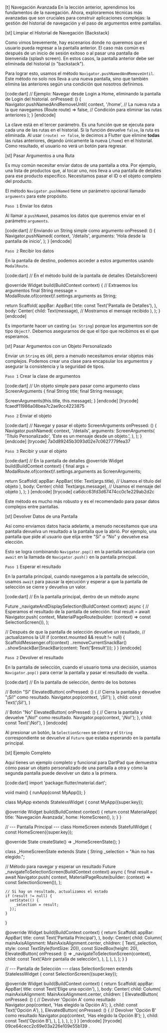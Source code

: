 [t] Navegación Avanzada
En la lección anterior, aprendimos los fundamentos de la navegación. Ahora, exploraremos técnicas más avanzadas que son cruciales para construir aplicaciones complejas: la gestión del historial de navegación y el paso de argumentos entre pantallas.

[st] Limpiar el Historial de Navegación (Backstack)

Como vimos brevemente, hay escenarios donde no queremos que el usuario pueda regresar a la pantalla anterior. El caso más común es después de un inicio de sesión exitoso o al pasar una pantalla de bienvenida (splash screen). En estos casos, la pantalla anterior debe ser eliminada del historial (o "backstack").

Para lograr esto, usamos el método `Navigator.pushNamedAndRemoveUntil`. Este método no solo nos lleva a una nueva pantalla, sino que también elimina las anteriores según una condición que nosotros definimos.

[code:dart]
// Ejemplo: Navegar desde Login a Home, eliminando la pantalla de Login del historial.
onPressed: () {
  Navigator.pushNamedAndRemoveUntil(
    context,
    '/home', // La nueva ruta a la que navegamos
    (Route<dynamic> route) => false, // Condición para eliminar las rutas anteriores
  );
}
[endcode]


La clave está en el tercer parámetro. Es una función que se ejecuta para cada una de las rutas en el historial. Si la función devuelve `false`, la ruta es eliminada. Al usar `(route) => false`, le decimos a Flutter que elimine **todas** las rutas anteriores, dejando únicamente la nueva (`/home`) en el historial. Como resultado, el usuario no verá un botón para regresar.

[st] Pasar Argumentos a una Ruta

Es muy común necesitar enviar datos de una pantalla a otra. Por ejemplo, una lista de productos que, al tocar uno, nos lleva a una pantalla de detalles para ese producto específico. Necesitamos pasar el ID o el objeto completo del producto.

El método `Navigator.pushNamed` tiene un parámetro opcional llamado `arguments` para este propósito.

`Paso 1` Enviar los datos

Al llamar a `pushNamed`, pasamos los datos que queremos enviar en el parámetro `arguments`.

[code:dart]
// Enviando un String simple como argumento
onPressed: () {
  Navigator.pushNamed(
    context,
    '/details',
    arguments: 'Hola desde la pantalla de inicio',
  );
}
[endcode]


`Paso 2` Recibir los datos

En la pantalla de destino, podemos acceder a estos argumentos usando `ModalRoute`.

[code:dart]
// En el método build de la pantalla de detalles (DetailsScreen)

@override
Widget build(BuildContext context) {
  // Extraemos los argumentos
  final String message = ModalRoute.of(context)!.settings.arguments as String;

  return Scaffold(
    appBar: AppBar(
      title: const Text('Pantalla de Detalles'),
    ),
    body: Center(
      child: Text(message), // Mostramos el mensaje recibido
    ),
  );
}
[endcode]

Es importante hacer un casting (`as String`) porque los argumentos son de tipo `Object?`. Debemos asegurarnos de que el tipo que recibimos es el que esperamos.

[st] Pasar Argumentos con un Objeto Personalizado

Enviar un `String` es útil, pero a menudo necesitamos enviar objetos más complejos. Podemos crear una clase para encapsular los argumentos y asegurar la consistencia y la seguridad de tipos.

`Paso 1` Crear la clase de argumentos

[code:dart]
// Un objeto simple para pasar como argumento
class ScreenArguments {
  final String title;
  final String message;

  ScreenArguments(this.title, this.message);
}
[endcode]
[trycode] fcaedf11986a08bea7c2ae9cc4223875

`Paso 2` Enviar el objeto

[code:dart]
// Navegar y pasar el objeto ScreenArguments
onPressed: () {
  Navigator.pushNamed(
    context,
    '/details',
    arguments: ScreenArguments(
      'Título Personalizado',
      'Este es un mensaje desde un objeto.',
    ),
  );
}
[endcode]
[trycode] 7a0d89245b3093d02e7c0627779fea37

`Paso 3` Recibir y usar el objeto

[code:dart]
// En la pantalla de detalles
@override
Widget build(BuildContext context) {
  final args = ModalRoute.of(context)!.settings.arguments as ScreenArguments;

  return Scaffold(
    appBar: AppBar(
      title: Text(args.title), // Usamos el título del objeto
    ),
    body: Center(
      child: Text(args.message), // Usamos el mensaje del objeto
    ),
  );
}
[endcode]
[trycode] ca6dcc63fd3d67474cc0c1e229ab2d2c

Este método es mucho más robusto y es el recomendado para pasar datos complejos entre pantallas.

[st] Devolver Datos de una Pantalla

Así como enviamos datos hacia adelante, a menudo necesitamos que una pantalla devuelva un resultado a la pantalla que la abrió. Por ejemplo, una pantalla que pide al usuario que elija entre "Sí" o "No" y devuelve esa elección.

Esto se logra combinando `Navigator.pop()` en la pantalla secundaria con `await` en la llamada de `Navigator.push()` en la pantalla principal.

`Paso 1` Esperar el resultado

En la pantalla principal, cuando navegamos a la pantalla de selección, usamos `await` para pausar la ejecución y esperar a que la pantalla de selección se cierre y devuelva un valor.

[code:dart]
// En la pantalla principal, dentro de un método async

Future<void> _navigateAndDisplaySelection(BuildContext context) async {
  // Esperamos el resultado de la pantalla de selección.
  final result = await Navigator.push(
    context,
    MaterialPageRoute(builder: (context) => const SelectionScreen()),
  );

  // Después de que la pantalla de selección devuelve un resultado,
  // ¡actualizamos la UI!
  if (context.mounted && result != null) {
    ScaffoldMessenger.of(context)
      ..removeCurrentSnackBar()
      ..showSnackBar(SnackBar(content: Text('$result')));
  }
}
[endcode]


`Paso 2` Devolver el resultado

En la pantalla de selección, cuando el usuario toma una decisión, usamos `Navigator.pop()` para cerrar la pantalla y pasar el resultado de vuelta.

[code:dart]
// En la pantalla de selección, dentro de los botones

// Botón "Sí"
ElevatedButton(
  onPressed: () {
    // Cierra la pantalla y devuelve "¡Sí!" como resultado.
    Navigator.pop(context, '¡Sí!');
  },
  child: const Text('¡Sí!'),
)

// Botón "No"
ElevatedButton(
  onPressed: () {
    // Cierra la pantalla y devuelve "¡No!" como resultado.
    Navigator.pop(context, '¡No!');
  },
  child: const Text('¡No!'),
)
[endcode]


Al presionar un botón, la `SelectionScreen` se cierra y el `String` correspondiente se devuelve al `Future` que estaba esperando en la pantalla principal.

[st] Ejemplo Completo

Aquí tienes un ejemplo completo y funcional para DartPad que demuestra cómo pasar un objeto personalizado de una pantalla a otra y cómo la segunda pantalla puede devolver un dato a la primera.

[code:dart]
import 'package:flutter/material.dart';

void main() {
  runApp(const MyApp());
}

class MyApp extends StatelessWidget {
  const MyApp({super.key});

  @override
  Widget build(BuildContext context) {
    return const MaterialApp(
      title: 'Navegación Avanzada',
      home: HomeScreen(),
    );
  }
}

// --- Pantalla Principal ---
class HomeScreen extends StatefulWidget {
  const HomeScreen({super.key});

  @override
  State<HomeScreen> createState() => _HomeScreenState();
}

class _HomeScreenState extends State<HomeScreen> {
  String _selection = "Aún no has elegido.";

  // Método para navegar y esperar un resultado
  Future<void> _navigateToSelectionScreen(BuildContext context) async {
    final result = await Navigator.push(
      context,
      MaterialPageRoute(builder: (context) => const SelectionScreen()),
    );

    // Si hay un resultado, actualizamos el estado
    if (result != null) {
      setState(() {
        _selection = result;
      });
    }
  }

  @override
  Widget build(BuildContext context) {
    return Scaffold(
      appBar: AppBar(
        title: const Text('Pantalla Principal'),
      ),
      body: Center(
        child: Column(
          mainAxisAlignment: MainAxisAlignment.center,
          children: <Widget>[
            Text(_selection, style: const TextStyle(fontSize: 20)),
            const SizedBox(height: 20),
            ElevatedButton(
              onPressed: () => _navigateToSelectionScreen(context),
              child: const Text('Abrir pantalla de selección'),
            ),
          ],
        ),
      ),
    );
  }
}

// --- Pantalla de Selección ---
class SelectionScreen extends StatelessWidget {
  const SelectionScreen({super.key});

  @override
  Widget build(BuildContext context) {
    return Scaffold(
      appBar: AppBar(
        title: const Text('Elige una opción'),
      ),
      body: Center(
        child: Column(
          mainAxisAlignment: MainAxisAlignment.center,
          children: <Widget>[
            ElevatedButton(
              onPressed: () {
                // Devolver 'Opción A' como resultado
                Navigator.pop(context, 'Has elegido la Opción A');
              },
              child: const Text('Opción A'),
            ),
            ElevatedButton(
              onPressed: () {
                // Devolver 'Opción B' como resultado
                Navigator.pop(context, 'Has elegido la Opción B');
              },
              child: const Text('Opción B'),
            ),
          ],
        ),
      ),
    );
  }
}
[endcode]
[trycode] 09ce64cecc2c69e03a226e109e55b139
.